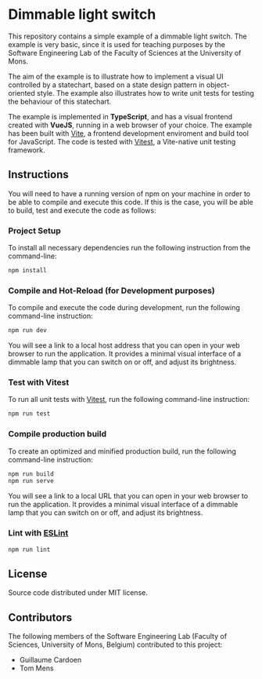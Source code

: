 # Dimmable light switch

This repository contains a simple example of a dimmable light switch. The example is very basic, since it is used for teaching purposes by the Software Engineering Lab of the Faculty of Sciences at the University of Mons.

The aim of the example is to illustrate how to implement a visual UI controlled by a statechart,
based on a state design pattern in object-oriented style. The example also illustrates how to write unit tests for testing the behaviour of this statechart.

The example is implemented in **TypeScript**, and has a visual frontend created with **VueJS**, running in a web browser of your choice.
The example has been built with [Vite](https://vitejs.dev), a frontend development enviroment and build tool for JavaScript.
The code is tested with [Vitest](https://junit.org/junit5/), a Vite-native unit testing framework.

## Instructions

You will need to have a running version of npm on your machine in order to be able to compile and execute this code. If this is the case, you will be able to build, test and execute the code as follows: 

### Project Setup

To install all necessary dependencies run the following instruction from the command-line:

```sh
npm install
```

### Compile and Hot-Reload (for Development purposes)

To compile and execute the code during development, run the following command-line instruction:

```sh
npm run dev
```
You will see a link to a local host address that you can open in your web browser to run the application.
It provides a minimal visual interface of a dimmable lamp that you can switch on or off, and adjust its brightness.

### Test with Vitest

To run all unit tests with [Vitest](https://vitest.dev/), run the following command-line instruction:

```sh
npm run test
```

### Compile production build

To create an optimized and minified production build, run the following command-line instruction:

```sh
npm run build
npm run serve
```
You will see a link to a local URL that you can open in your web browser to run the application.
It provides a minimal visual interface of a dimmable lamp that you can switch on or off, and adjust its brightness.


### Lint with [ESLint](https://eslint.org/)

```sh
npm run lint
```

## License

Source code distributed under MIT license.

## Contributors

The following members of the Software Engineering Lab (Faculty of Sciences, University of Mons, Belgium) contributed to this project:

-   Guillaume Cardoen
-   Tom Mens
